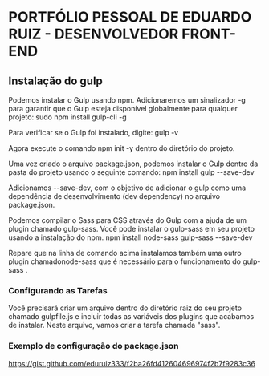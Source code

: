 # PORTFÓLIO PESSOAL DE EDUARDO RUIZ - DESENVOLVEDOR FRONT-END

## Instalação do gulp

Podemos instalar o Gulp usando npm. Adicionaremos um sinalizador -g para garantir que o Gulp esteja disponível globalmente para qualquer projeto:
sudo npm install gulp-cli -g

Para verificar se o Gulp foi instalado, digite:
gulp -v

Agora execute o comando npm init -y dentro do diretório do projeto.

Uma vez criado o arquivo package.json, podemos instalar o Gulp dentro da pasta do projeto usando o seguinte comando:
npm install gulp --save-dev

Adicionamos --save-dev, com o objetivo de adicionar o gulp como uma dependência de desenvolvimento (dev dependency) no arquivo package.json.

Podemos compilar o Sass para CSS através do Gulp com a ajuda de um plugin chamado gulp-sass. Você pode instalar o gulp-sass em seu projeto usando a instalação do npm.
npm install node-sass gulp-sass --save-dev

Repare que na linha de comando acima instalamos também uma outro plugin chamadonode-sass que é necessário para o funcionamento do gulp-sass .

### Configurando as Tarefas

Você precisará criar um arquivo dentro do diretório raiz do seu projeto chamado gulpfile.js e incluir todas as variáveis dos plugins que acabamos de instalar. Neste arquivo, vamos criar a tarefa chamada "sass".

### Exemplo de configuração do package.json

https://gist.github.com/eduruiz333/f2ba26fd412604696974f2b7f9283c36